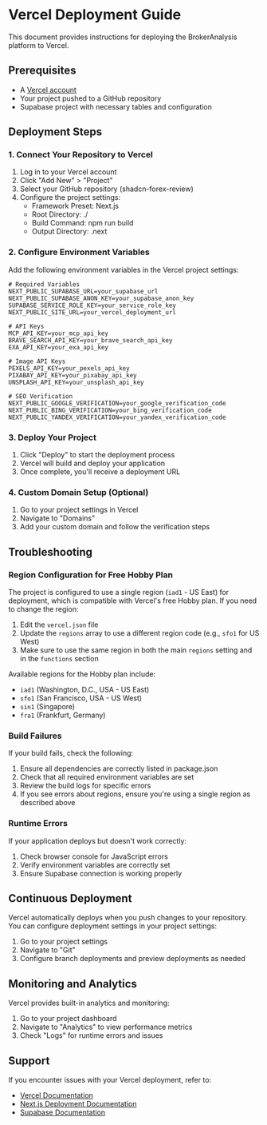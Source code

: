 # Vercel Deployment Guide

This document provides instructions for deploying the BrokerAnalysis platform to Vercel.

## Prerequisites

- A [Vercel account](https://vercel.com/signup)
- Your project pushed to a GitHub repository
- Supabase project with necessary tables and configuration

## Deployment Steps

### 1. Connect Your Repository to Vercel

1. Log in to your Vercel account
2. Click "Add New" > "Project"
3. Select your GitHub repository (shadcn-forex-review)
4. Configure the project settings:
   - Framework Preset: Next.js
   - Root Directory: ./
   - Build Command: npm run build
   - Output Directory: .next

### 2. Configure Environment Variables

Add the following environment variables in the Vercel project settings:

```
# Required Variables
NEXT_PUBLIC_SUPABASE_URL=your_supabase_url
NEXT_PUBLIC_SUPABASE_ANON_KEY=your_supabase_anon_key
SUPABASE_SERVICE_ROLE_KEY=your_service_role_key
NEXT_PUBLIC_SITE_URL=your_vercel_deployment_url

# API Keys
MCP_API_KEY=your_mcp_api_key
BRAVE_SEARCH_API_KEY=your_brave_search_api_key
EXA_API_KEY=your_exa_api_key

# Image API Keys
PEXELS_API_KEY=your_pexels_api_key
PIXABAY_API_KEY=your_pixabay_api_key
UNSPLASH_API_KEY=your_unsplash_api_key

# SEO Verification
NEXT_PUBLIC_GOOGLE_VERIFICATION=your_google_verification_code
NEXT_PUBLIC_BING_VERIFICATION=your_bing_verification_code
NEXT_PUBLIC_YANDEX_VERIFICATION=your_yandex_verification_code
```

### 3. Deploy Your Project

1. Click "Deploy" to start the deployment process
2. Vercel will build and deploy your application
3. Once complete, you'll receive a deployment URL

### 4. Custom Domain Setup (Optional)

1. Go to your project settings in Vercel
2. Navigate to "Domains"
3. Add your custom domain and follow the verification steps

## Troubleshooting

### Region Configuration for Free Hobby Plan

The project is configured to use a single region (`iad1` - US East) for deployment, which is compatible with Vercel's free Hobby plan. If you need to change the region:

1. Edit the `vercel.json` file
2. Update the `regions` array to use a different region code (e.g., `sfo1` for US West)
3. Make sure to use the same region in both the main `regions` setting and in the `functions` section

Available regions for the Hobby plan include:
- `iad1` (Washington, D.C., USA - US East)
- `sfo1` (San Francisco, USA - US West)
- `sin1` (Singapore)
- `fra1` (Frankfurt, Germany)

### Build Failures

If your build fails, check the following:

1. Ensure all dependencies are correctly listed in package.json
2. Check that all required environment variables are set
3. Review the build logs for specific errors
4. If you see errors about regions, ensure you're using a single region as described above

### Runtime Errors

If your application deploys but doesn't work correctly:

1. Check browser console for JavaScript errors
2. Verify environment variables are correctly set
3. Ensure Supabase connection is working properly

## Continuous Deployment

Vercel automatically deploys when you push changes to your repository. You can configure deployment settings in your project settings:

1. Go to your project settings
2. Navigate to "Git"
3. Configure branch deployments and preview deployments as needed

## Monitoring and Analytics

Vercel provides built-in analytics and monitoring:

1. Go to your project dashboard
2. Navigate to "Analytics" to view performance metrics
3. Check "Logs" for runtime errors and issues

## Support

If you encounter issues with your Vercel deployment, refer to:

- [Vercel Documentation](https://vercel.com/docs)
- [Next.js Deployment Documentation](https://nextjs.org/docs/deployment)
- [Supabase Documentation](https://supabase.com/docs)
